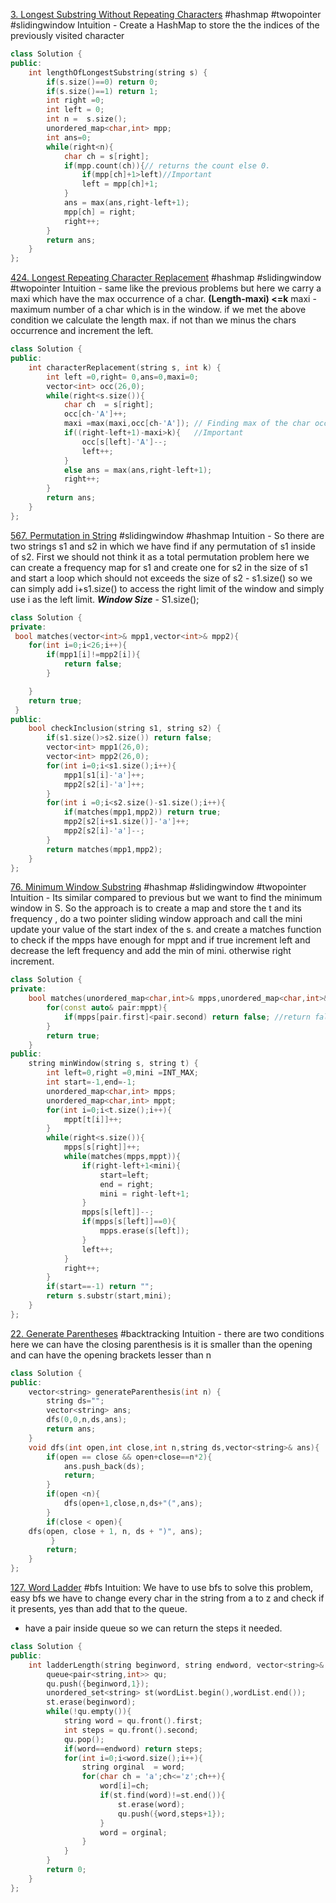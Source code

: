 [3. Longest Substring Without Repeating Characters](https://leetcode.com/problems/longest-substring-without-repeating-characters/)
#hashmap #twopointer #slidingwindow
Intuition - Create a HashMap to store the the indices of the previously visited character
```cpp
class Solution {
public:
    int lengthOfLongestSubstring(string s) {
        if(s.size()==0) return 0;
        if(s.size()==1) return 1;
        int right =0;
        int left = 0;
        int n =  s.size();
        unordered_map<char,int> mpp;
        int ans=0;
        while(right<n){
            char ch = s[right];
            if(mpp.count(ch)){// returns the count else 0.
                if(mpp[ch]+1>left)//Important
                left = mpp[ch]+1;
            }
            ans = max(ans,right-left+1);
            mpp[ch] = right;
            right++;
        }
        return ans;
    }
};
```
[424. Longest Repeating Character Replacement](https://leetcode.com/problems/longest-repeating-character-replacement/)
#hashmap #slidingwindow #twopointer 
Intuition  -  same like the previous problems but here we carry a maxi which have  the max occurrence  of a char.
**(Length-maxi) <=k**
maxi  - maximum number of a char which is in the window.
if we  met the above condition we calculate the length max.
if not than we minus the chars occurrence and increment the left.

```cpp
class Solution {
public:
    int characterReplacement(string s, int k) {
        int left =0,right= 0,ans=0,maxi=0;
        vector<int> occ(26,0);
        while(right<s.size()){
            char ch  = s[right];
            occ[ch-'A']++;
            maxi =max(maxi,occ[ch-'A']); // Finding max of the char occurrence
            if((right-left+1)-maxi>k){   //Important
                occ[s[left]-'A']--;
                left++;
            }
            else ans = max(ans,right-left+1);
            right++;
        }
        return ans;
    }
};
```
[567. Permutation in String](https://leetcode.com/problems/permutation-in-string/)
#slidingwindow #hashmap 
Intuition - So there are two strings s1 and s2 in which we have find if any permutation of s1 inside of s2. First we should not think it as a total permutation problem here we can create a frequency map for s1 and create one for s2 in the size of s1 and start a loop which should not exceeds the size of s2 - s1.size() so we can simply add i+s1.size()   to access the right limit of the window and simply use i as the left limit.
***Window Size***  - S1.size();
```cpp
class Solution {
private:
 bool matches(vector<int>& mpp1,vector<int>& mpp2){
    for(int i=0;i<26;i++){
        if(mpp1[i]!=mpp2[i]){
            return false;
        }

    }
    return true;
 }
public:
    bool checkInclusion(string s1, string s2) {
        if(s1.size()>s2.size()) return false;
        vector<int> mpp1(26,0);
        vector<int> mpp2(26,0);
        for(int i=0;i<s1.size();i++){
            mpp1[s1[i]-'a']++;
            mpp2[s2[i]-'a']++;
        }
        for(int i =0;i<s2.size()-s1.size();i++){
            if(matches(mpp1,mpp2)) return true;
            mpp2[s2[i+s1.size()]-'a']++;
            mpp2[s2[i]-'a']--;
        }
        return matches(mpp1,mpp2);
    }
};
```

[76. Minimum Window Substring](https://leetcode.com/problems/minimum-window-substring/)
#hashmap #slidingwindow #twopointer 
Intuition  -  Its  similar compared to previous but  we want to find the  minimum window in S.
So the approach is to create a map and store the t and its frequency , do a two pointer sliding window approach and call the mini update your value of the start index of the s. and create a matches function to check if the mpps have enough for mppt and if true increment left and decrease the left frequency and add the min of mini. otherwise right increment.
```cpp
class Solution {
private:
    bool matches(unordered_map<char,int>& mpps,unordered_map<char,int>& mppt){
        for(const auto& pair:mppt){
            if(mpps[pair.first]<pair.second) return false; //return false which the freq is lesser compared to mppt.
        }
        return true;
    }
public:
    string minWindow(string s, string t) {
        int left=0,right =0,mini =INT_MAX;
        int start=-1,end=-1;
        unordered_map<char,int> mpps;
        unordered_map<char,int> mppt;
        for(int i=0;i<t.size();i++){
            mppt[t[i]]++;
        }
        while(right<s.size()){
            mpps[s[right]]++;
            while(matches(mpps,mppt)){
                if(right-left+1<mini){
                    start=left;
                    end = right;
                    mini = right-left+1;
                }
                mpps[s[left]]--;
                if(mpps[s[left]]==0){
                    mpps.erase(s[left]);
                }
                left++;
            }
            right++;
        }
        if(start==-1) return "";
        return s.substr(start,mini);
    }
};
```
[22. Generate Parentheses](https://leetcode.com/problems/generate-parentheses/)
#backtracking 
Intuition  -  there are two conditions here we can have the closing parenthesis  is it is smaller than the opening and can have the opening brackets lesser than n
```cpp
class Solution {
public:
    vector<string> generateParenthesis(int n) {
        string ds="";
        vector<string> ans;
        dfs(0,0,n,ds,ans);
        return ans;
    }
    void dfs(int open,int close,int n,string ds,vector<string>& ans){
        if(open == close && open+close==n*2){
            ans.push_back(ds);
            return;
        }
        if(open <n){
            dfs(open+1,close,n,ds+"(",ans);
        }
        if(close < open){
    dfs(open, close + 1, n, ds + ")", ans);
         }
        return;
    }
};
```

[127. Word Ladder](https://leetcode.com/problems/word-ladder/)
#bfs 
Intuition: We have to  use bfs to solve this problem, easy bfs we have to change every char in the string from  a to z and check if it presents, yes than add that to the queue.
- have a pair inside queue so we can return the steps it needed.
```cpp
class Solution {
public:
    int ladderLength(string beginword, string endword, vector<string>& wordList) {
        queue<pair<string,int>> qu;
        qu.push({beginword,1});
        unordered_set<string> st(wordList.begin(),wordList.end());
        st.erase(beginword);
        while(!qu.empty()){
            string word = qu.front().first;
            int steps = qu.front().second;
            qu.pop();
            if(word==endword) return steps;
            for(int i=0;i<word.size();i++){
                string orginal  = word;
                for(char ch = 'a';ch<='z';ch++){
                    word[i]=ch;
                    if(st.find(word)!=st.end()){
                        st.erase(word);
                        qu.push({word,steps+1});
                    }
                    word = orginal;
                }
            }
        }
        return 0;
    }    
};
```

